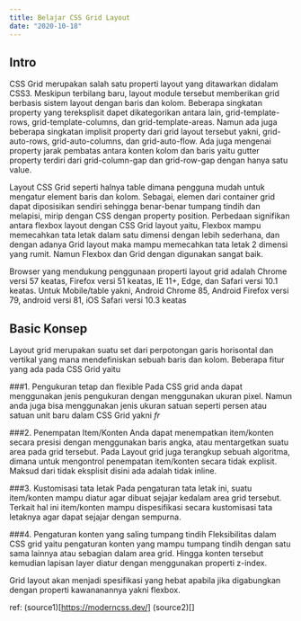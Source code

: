 ```yaml
---
title: Belajar CSS Grid Layout
date: "2020-10-18"
---
```


## Intro
CSS Grid merupakan salah satu properti layout yang ditawarkan didalam CSS3. Meskipun terbilang baru, layout module tersebut memberikan grid berbasis sistem layout dengan baris dan kolom. Beberapa singkatan property yang tereksplisit dapet dikategorikan antara lain, grid-template-rows, grid-template-columns, dan grid-template-areas. Namun ada juga beberapa singkatan implisit property dari grid layout tersebut yakni, grid-auto-rows, grid-auto-columns, dan grid-auto-flow. Ada juga mengenai property jarak pembatas antara konten kolom dan baris yaitu gutter property terdiri dari grid-column-gap dan grid-row-gap dengan hanya satu value.

Layout CSS Grid seperti halnya table dimana pengguna mudah untuk mengatur element baris dan kolom. Sebagai, elemen dari container grid dapat diposisikan sendiri sehingga benar-benar tumpang tindih dan melapisi, mirip dengan CSS dengan property position. Perbedaan signifikan antara flexbox layout dengan CSS Grid layout yaitu, Flexbox mampu memecahkan tata letak dalam satu dimensi dengan lebih sederhana, dan dengan adanya Grid layout maka mampu memecahkan tata letak 2 dimensi yang rumit. Namun Flexbox dan Grid dengan digunakan sangat baik.

Browser yang mendukung penggunaan properti layout grid adalah Chrome versi 57 keatas, Firefox versi 51 keatas, IE 11+, Edge, dan Safari versi 10.1 keatas. Untuk Mobile/table yakni, Android Chrome 85, Android Firefox versi 79, android versi 81, iOS Safari versi 10.3 keatas

## Basic Konsep 
Layout grid merupakan suatu set dari perpotongan garis horisontal dan vertikal yang mana mendefiniskan sebuah baris dan kolom. Beberapa fitur yang ada pada CSS Grid yaitu

###1. Pengukuran tetap dan flexible 
Pada CSS grid anda dapat menggunakan jenis pengukuran dengan menggunakan ukuran pixel. Namun anda juga bisa menggunakan jenis ukuran satuan seperti persen atau satuan unit baru dalam CSS Grid yakni _fr_

###2. Penempatan Item/Konten
Anda dapat menempatkan item/konten secara presisi dengan menggunakan baris angka, atau mentargetkan suatu area pada grid tersebut. Pada Layout grid juga terangkup sebuah algoritma, dimana untuk mengontrol penempatan item/konten secara tidak explisit. Maksud dari tidak eksplisit disini ada adalah tidak inline.

###3. Kustomisasi tata letak
Pada pengaturan tata letak ini, suatu item/konten mampu diatur agar dibuat sejajar kedalam area grid tersebut. Terkait hal ini item/konten mampu dispesifikasi secara kustomisasi tata letaknya agar dapat sejajar dengan sempurna.

###4. Pengaturan konten yang saling tumpang tindih
Fleksibilitas dalam CSS grid yaitu pengaturan konten yang mampu tumpang tindih dengan satu sama lainnya atau sebagian dalam area grid. Hingga konten tersebut kemudian lapisan layer diatur dengan menggunakan properti z-index.

Grid layout akan menjadi spesifikasi yang hebat apabila jika digabungkan dengan properti kawananannya yakni flexbox.

ref:
(source1)[https://moderncss.dev/]
(source2)[]

